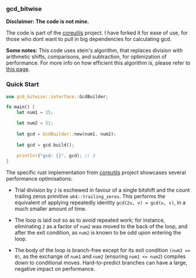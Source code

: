 ### gcd_bitwise

**Disclaimer: The code is not mine.**

The code is part of the [coreutils](https://github.com/uutils/coreutils/blob/15da98d84e9a094ea72c5f51efcc2d8aa9e9184f/src/uu/factor/src/numeric/gcd.rs) project. I have forked it for ease of use, for those who dont want to pull in big dependencies for calculating gcd.

**Some notes:** This code uses stein's algorithm, that replaces division with arithmetic shifts, comparisons, and subtraction, for optimization of performance. For more info on how efficient this algorithm is, please refer to [this page](https://en.wikipedia.org/wiki/Binary_GCD_algorithm#Efficiency).
 
### Quick Start
```rust
use gcd_bitwise::interface::GcdBuilder;

fn main() {
    let num1 = 15;

    let num2 = 51;
     
    let gcd = GcdBuilder::new(num1, num2);
     
    let gcd = gcd.build();
     
    println!("gcd: {}", gcd); // 3   
}
```

The specific rust implementation from [coreutils](https://github.com/uutils/coreutils/blob/15da98d84e9a094ea72c5f51efcc2d8aa9e9184f/src/uu/factor/src/numeric/gcd.rs) project showcases several performance optimisations:

* Trial division by `2` is eschewed in favour of a single bitshift and the count trailing zeros primitive `u64::trailing_zeros`. This performs the equivalent of applying repeatedly identity `gcd(2u, v) = gcd(u, v)`, in a much smaller amount of time.
  
* The loop is laid out so as to avoid repeated work; for instance, eliminating `2` as a factor of `num2` was moved to the back of the loop, and after the exit condition, as `num2` is known to be odd upon entering the loop.
  
* The body of the loop is branch-free except for its exit condition `(num2 == 0)`, as the exchange of `num1` and `num2` (ensuring `num1 <= num2`) compiles down to conditional moves. Hard-to-predict branches can have a large, negative impact on performance.